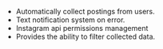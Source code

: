 - Automatically collect postings from users.
- Text notification system on error.
- Instagram api permissions management
- Provides the ability to filter collected data.
